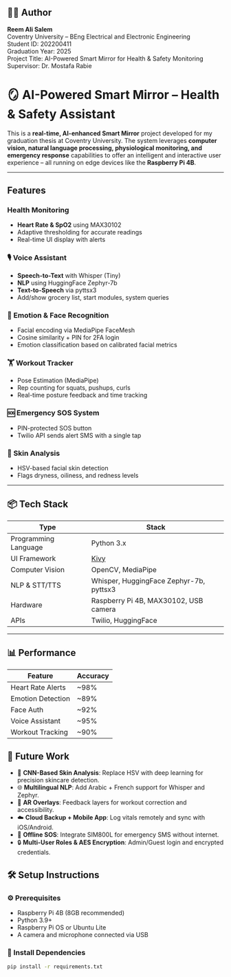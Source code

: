 ## 👨‍💻 Author

**Reem Ali Salem**  
Coventry University – BEng Electrical and Electronic Engineering  
Student ID: 202200411  
Graduation Year: 2025  
Project Title: AI-Powered Smart Mirror for Health & Safety Monitoring  
Supervisor: Dr. Mostafa Rabie






# 🪞 AI-Powered Smart Mirror – Health & Safety Assistant

This is a **real-time, AI-enhanced Smart Mirror** project developed for my graduation thesis at Coventry University. The system leverages **computer vision, natural language processing, physiological monitoring, and emergency response** capabilities to offer an intelligent and interactive user experience – all running on edge devices like the **Raspberry Pi 4B**.

---

##  Features

###  Health Monitoring
- **Heart Rate & SpO2** using MAX30102
- Adaptive thresholding for accurate readings
- Real-time UI display with alerts

### 🎙️ Voice Assistant
- **Speech-to-Text** with Whisper (Tiny)
- **NLP** using HuggingFace Zephyr-7b
- **Text-to-Speech** via pyttsx3
- Add/show grocery list, start modules, system queries

### 🧠 Emotion & Face Recognition
- Facial encoding via MediaPipe FaceMesh
- Cosine similarity + PIN for 2FA login
- Emotion classification based on calibrated facial metrics

### 🏋️ Workout Tracker
- Pose Estimation (MediaPipe)
- Rep counting for squats, pushups, curls
- Real-time posture feedback and time tracking

### 🆘 Emergency SOS System
- PIN-protected SOS button
- Twilio API sends alert SMS with a single tap

### 🧴 Skin Analysis
- HSV-based facial skin detection
- Flags dryness, oiliness, and redness levels

---

## 📦 Tech Stack

| Type                | Stack                                 |
|---------------------|----------------------------------------|
| Programming Language | Python 3.x                             |
| UI Framework        | [Kivy](https://kivy.org/)              |
| Computer Vision     | OpenCV, MediaPipe                      |
| NLP & STT/TTS       | Whisper, HuggingFace Zephyr-7b, pyttsx3|
| Hardware            | Raspberry Pi 4B, MAX30102, USB camera  |
| APIs                | Twilio, HuggingFace                    |

---

## 📊 Performance

| Feature           | Accuracy |
|-------------------|----------|
| Heart Rate Alerts | ~98%     |
| Emotion Detection | ~89%     |
| Face Auth         | ~92%     |
| Voice Assistant   | ~95%     |
| Workout Tracking  | ~90%     |

## 🧠 Future Work

- 🧴 **CNN-Based Skin Analysis**: Replace HSV with deep learning for precision skincare detection.
- 🌐 **Multilingual NLP**: Add Arabic + French support for Whisper and Zephyr.
- 🥽 **AR Overlays**: Feedback layers for workout correction and accessibility.
- ☁️ **Cloud Backup + Mobile App**: Log vitals remotely and sync with iOS/Android.
- 📡 **Offline SOS**: Integrate SIM800L for emergency SMS without internet.
- 🔒 **Multi-User Roles & AES Encryption**: Admin/Guest login and encrypted credentials.


## 🛠 Setup Instructions

### ⚙️ Prerequisites

- Raspberry Pi 4B (8GB recommended)
- Python 3.9+
- Raspberry Pi OS or Ubuntu Lite
- A camera and microphone connected via USB

### 🔧 Install Dependencies

```bash
pip install -r requirements.txt


